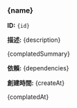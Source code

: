 ### {name}

**ID:** `{id}`

**描述:** {description}

{complatedSummary}

**依賴:** {dependencies}

**創建時間:** {createAt}

{complatedAt}
